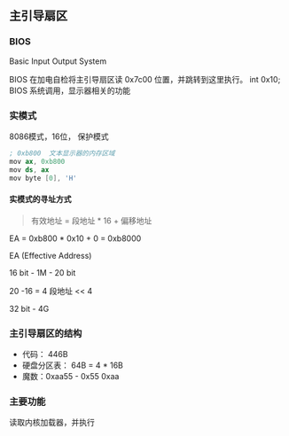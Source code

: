 ## 主引导扇区

### BIOS

Basic Input Output System

BIOS 在加电自检将主引导扇区读 0x7c00 位置，并跳转到这里执行。
    int 0x10;  BIOS 系统调用，显示器相关的功能

### 实模式

8086模式，16位， 保护模式

```s
; 0xb800  文本显示器的内存区域
mov ax, 0xb800
mov ds, ax
mov byte [0], 'H'
```

#### 实模式的寻址方式

> 有效地址 = 段地址 * 16 + 偏移地址

EA = 0xb800 * 0x10 + 0 = 0xb8000

EA (Effective Address)

16 bit - 1M - 20 bit

20 -16 = 4
段地址 << 4

32 bit - 4G

### 主引导扇区的结构

 - 代码： 446B
 - 硬盘分区表： 64B = 4 * 16B
 - 魔数：0xaa55  - 0x55 0xaa

### 主要功能

读取内核加载器，并执行